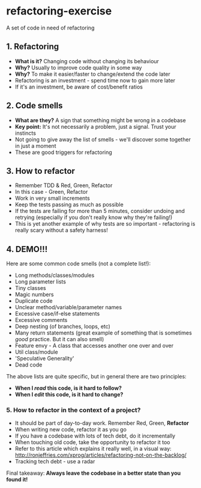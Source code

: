 # refactoring-exercise
A set of code in need of refactoring

## 1. Refactoring
  * **What is it?** Changing code without changing its behaviour
  * **Why?** Usually to improve code quality in some way
  * **Why?** To make it easier/faster to change/extend the code later
  * Refactoring is an investment - spend time now to gain more later
  * If it's an investment, be aware of cost/benefit ratios
  
## 2. Code smells
 * **What are they?** A sign that something might be wrong in a codebase
 * **Key point:** It's not necessarily a problem, just a signal. Trust your instincts
 * Not going to give away the list of smells - we'll discover some together in just a moment
 * These are good triggers for refactoring
 
## 3. How to refactor
 * Remember TDD & Red, Green, Refactor
 * In this case - Green, Refactor
 * Work in very small increments
 * Keep the tests passing as much as possible
 * If the tests are failing for more than 5 minutes, consider undoing and retrying (especially if you don't really know why
 they're failing!)
 * This is yet another example of why tests are so important - refactoring is really scary without a safety harness!

## 4. DEMO!!!
Here are some common code smells (not a complete list!):
 * Long methods/classes/modules
 * Long parameter lists
 * Tiny classes
 * Magic numbers
 * Duplicate code
 * Unclear method/variable/parameter names
 * Excessive case/if-else statements
 * Excessive comments
 * Deep nesting (of branches, loops, etc)
 * Many return statements (great example of something that is sometimes *good* practice. But it can also smell)
 * Feature envy - A class that accesses another one over and over
 * Util class/module
 * 'Speculative Generality'
 * Dead code
 
The above lists are quite specific, but in general there are two principles:
* **When I *read* this code, is it hard to follow?**
* **When I *edit* this code, is it hard to change?**

### 5. How to refactor in the context of a project?
* It should be part of day-to-day work. Remember Red, Green, **Refactor**
* When writing new code, refactor it as you go
* If you have a codebase with lots of tech debt, do it incrementally
* When touching old code, take the opportunity to refactor it too
* Refer to this article which explains it really well, in a visual way: http://ronjeffries.com/xprog/articles/refactoring-not-on-the-backlog/
* Tracking tech debt - use a radar


Final takeaway: **Always leave the codebase in a better state than you found it!**
